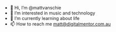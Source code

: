 - 👋 Hi, I’m @mattvanschie
- 👀 I’m interested in music and technology
- 🌱 I’m currently learning about life
- 📫 How to reach me matt@digitalmentor.com.au

<!---
mattvanschie/mattvanschie is a ✨ special ✨ repository because its `README.md` (this file) appears on your GitHub profile.
You can click the Preview link to take a look at your changes.
--->

